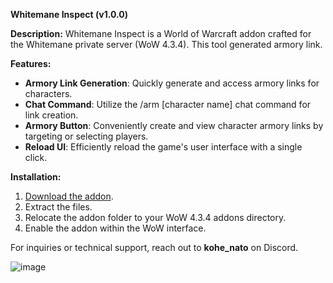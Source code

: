 **Whitemane Inspect (v1.0.0)**

**Description:**
Whitemane Inspect is a World of Warcraft addon crafted for the Whitemane private server (WoW 4.3.4). This tool generated armory link.

**Features:**
- **Armory Link Generation**: Quickly generate and access armory links for characters.
- **Chat Command**: Utilize the /arm [character name] chat command for link creation.
- **Armory Button**: Conveniently create and view character armory links by targeting or selecting players.
- **Reload UI**: Efficiently reload the game's user interface with a single click.

**Installation:**
1. [Download the addon](https://github.com/listicxkohe/Whitemane-Helper/releases/download/release/wtiv1.zip).
2. Extract the files.
3. Relocate the addon folder to your WoW 4.3.4 addons directory.
4. Enable the addon within the WoW interface.

For inquiries or technical support, reach out to **kohe_nato** on Discord.

![image](https://github.com/listicxkohe/Whitemane-Helper/assets/33599958/d2f20971-9637-4a12-a526-6dfea9d83135)


